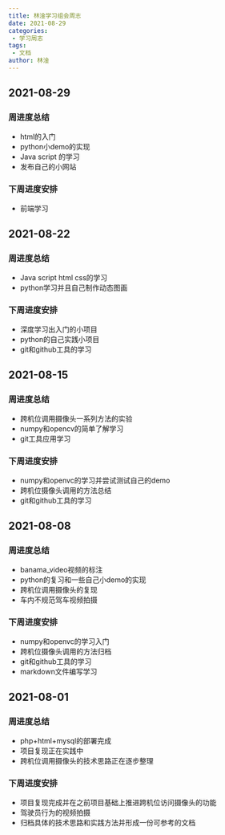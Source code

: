 ```yaml
---
title: 林淦学习组会周志
date: 2021-08-29
categories:
 - 学习周志
tags:
 - 文档
author: 林淦
---
```

## 2021-08-29
### 周进度总结
- html的入门
- python小demo的实现
- Java script 的学习
- 发布自己的小网站
### 下周进度安排
- 前端学习
## 2021-08-22
### 周进度总结
- Java script html css的学习
- python学习并且自己制作动态图画
### 下周进度安排
- 深度学习出入门的小项目
- python的自己实践小项目
- git和github工具的学习
## 2021-08-15
### 周进度总结
- 跨机位调用摄像头一系列方法的实验
- numpy和opencv的简单了解学习
- git工具应用学习
### 下周进度安排
- numpy和openvc的学习并尝试测试自己的demo
- 跨机位摄像头调用的方法总结
- git和github工具的学习
## 2021-08-08
### 周进度总结
- banama_video视频的标注
- python的复习和一些自己小demo的实现
- 跨机位调用摄像头的复现
- 车内不规范驾车视频拍摄
### 下周进度安排
- numpy和openvc的学习入门
- 跨机位摄像头调用的方法归档
- git和github工具的学习
- markdown文件编写学习
## 2021-08-01
### 周进度总结
- php+html+mysql的部署完成
- 项目复现正在实践中
- 跨机位调用摄像头的技术思路正在逐步整理
### 下周进度安排
- 项目复现完成并在之前项目基础上推进跨机位访问摄像头的功能
- 驾驶员行为的视频拍摄
- 归档具体的技术思路和实践方法并形成一份可参考的文档
